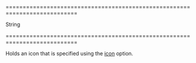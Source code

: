 <!--**
/*-------------------------------------------
    Auto-generated file. Do not modify.
-------------------------------------------

**-->
===========================================================================
<!--type-->String<!--/type-->
===========================================================================

<!--shortDescription-->
Holds an icon that is specified using the [icon](/Documentation/ApiReference/UI_Widgets/dxButton/Configuration/#icon) option.
<!--/shortDescription-->

<!--fullDescription-->

<!--/fullDescription-->